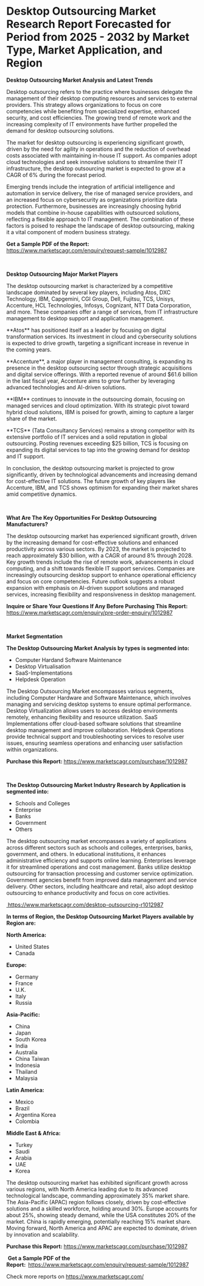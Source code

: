 <p><h1>Desktop Outsourcing Market Research Report Forecasted for Period from 2025 -  2032 by Market Type, Market Application, and Region</h1></p><p><strong>Desktop Outsourcing Market Analysis and Latest Trends</strong></p>
<p><p>Desktop outsourcing refers to the practice where businesses delegate the management of their desktop computing resources and services to external providers. This strategy allows organizations to focus on core competencies while benefiting from specialized expertise, enhanced security, and cost efficiencies. The growing trend of remote work and the increasing complexity of IT environments have further propelled the demand for desktop outsourcing solutions.</p><p>The market for desktop outsourcing is experiencing significant growth, driven by the need for agility in operations and the reduction of overhead costs associated with maintaining in-house IT support. As companies adopt cloud technologies and seek innovative solutions to streamline their IT infrastructure, the desktop outsourcing market is expected to grow at a CAGR of 6% during the forecast period. </p><p>Emerging trends include the integration of artificial intelligence and automation in service delivery, the rise of managed service providers, and an increased focus on cybersecurity as organizations prioritize data protection. Furthermore, businesses are increasingly choosing hybrid models that combine in-house capabilities with outsourced solutions, reflecting a flexible approach to IT management. The combination of these factors is poised to reshape the landscape of desktop outsourcing, making it a vital component of modern business strategy.</p></p>
<p><strong>Get a Sample PDF of the Report:&nbsp;</strong> <a href="https://www.marketscagr.com/enquiry/request-sample/1012987?utm_campaign=2770&utm_medium=2&utm_source=Github&utm_content=ia&utm_term=06032025&utm_id=desktop-outsourcing">https://www.marketscagr.com/enquiry/request-sample/1012987</a></p>
<p>&nbsp;</p>
<p><strong>Desktop Outsourcing Major Market Players</strong></p>
<p><p>The desktop outsourcing market is characterized by a competitive landscape dominated by several key players, including Atos, DXC Technology, IBM, Capgemini, CGI Group, Dell, Fujitsu, TCS, Unisys, Accenture, HCL Technologies, Infosys, Cognizant, NTT Data Corporation, and more. These companies offer a range of services, from IT infrastructure management to desktop support and application management.</p><p>**Atos** has positioned itself as a leader by focusing on digital transformation services. Its investment in cloud and cybersecurity solutions is expected to drive growth, targeting a significant increase in revenue in the coming years.</p><p>**Accenture**, a major player in management consulting, is expanding its presence in the desktop outsourcing sector through strategic acquisitions and digital service offerings. With a reported revenue of around $61.6 billion in the last fiscal year, Accenture aims to grow further by leveraging advanced technologies and AI-driven solutions.</p><p>**IBM** continues to innovate in the outsourcing domain, focusing on managed services and cloud optimization. With its strategic pivot toward hybrid cloud solutions, IBM is poised for growth, aiming to capture a larger share of the market.</p><p>**TCS** (Tata Consultancy Services) remains a strong competitor with its extensive portfolio of IT services and a solid reputation in global outsourcing. Posting revenues exceeding $25 billion, TCS is focusing on expanding its digital services to tap into the growing demand for desktop and IT support.</p><p>In conclusion, the desktop outsourcing market is projected to grow significantly, driven by technological advancements and increasing demand for cost-effective IT solutions. The future growth of key players like Accenture, IBM, and TCS shows optimism for expanding their market shares amid competitive dynamics.</p></p>
<p>&nbsp;</p>
<p><strong>What Are The Key Opportunities For Desktop Outsourcing Manufacturers?</strong></p>
<p><p>The desktop outsourcing market has experienced significant growth, driven by the increasing demand for cost-effective solutions and enhanced productivity across various sectors. By 2023, the market is projected to reach approximately $30 billion, with a CAGR of around 8% through 2028. Key growth trends include the rise of remote work, advancements in cloud computing, and a shift towards flexible IT support services. Companies are increasingly outsourcing desktop support to enhance operational efficiency and focus on core competencies. Future outlook suggests a robust expansion with emphasis on AI-driven support solutions and managed services, increasing flexibility and responsiveness in desktop management.</p></p>
<p><strong>Inquire or Share Your Questions If Any Before Purchasing This Report:</strong> <a href="https://www.marketscagr.com/enquiry/pre-order-enquiry/1012987?utm_campaign=2770&utm_medium=2&utm_source=Github&utm_content=ia&utm_term=06032025&utm_id=desktop-outsourcing">https://www.marketscagr.com/enquiry/pre-order-enquiry/1012987</a></p>
<p>&nbsp;</p>
<p><strong>Market Segmentation</strong></p>
<p><strong>The Desktop Outsourcing Market Analysis by types is segmented into:</strong></p>
<p><ul><li>Computer Hardand Software Maintenance</li><li>Desktop Virtualisation</li><li>SaaS-Implementations</li><li>Helpdesk Operation</li></ul></p>
<p><p>The Desktop Outsourcing Market encompasses various segments, including Computer Hardware and Software Maintenance, which involves managing and servicing desktop systems to ensure optimal performance. Desktop Virtualization allows users to access desktop environments remotely, enhancing flexibility and resource utilization. SaaS Implementations offer cloud-based software solutions that streamline desktop management and improve collaboration. Helpdesk Operations provide technical support and troubleshooting services to resolve user issues, ensuring seamless operations and enhancing user satisfaction within organizations.</p></p>
<p><strong>Purchase this Report:&nbsp;</strong><a href="https://www.marketscagr.com/purchase/1012987?utm_campaign=2770&utm_medium=2&utm_source=Github&utm_content=ia&utm_term=06032025&utm_id=desktop-outsourcing">https://www.marketscagr.com/purchase/1012987</a></p>
<p>&nbsp;</p>
<p><strong>The Desktop Outsourcing Market Industry Research by Application is segmented into:</strong></p>
<p><ul><li>Schools and Colleges</li><li>Enterprise</li><li>Banks</li><li>Government</li><li>Others</li></ul></p>
<p><p>The desktop outsourcing market encompasses a variety of applications across different sectors such as schools and colleges, enterprises, banks, government, and others. In educational institutions, it enhances administrative efficiency and supports online learning. Enterprises leverage it for streamlined operations and cost management. Banks utilize desktop outsourcing for transaction processing and customer service optimization. Government agencies benefit from improved data management and service delivery. Other sectors, including healthcare and retail, also adopt desktop outsourcing to enhance productivity and focus on core activities.</p></p>
<p><a href="https://www.marketscagr.com/desktop-outsourcing-r1012987?utm_campaign=2770&utm_medium=2&utm_source=Github&utm_content=ia&utm_term=06032025&utm_id=desktop-outsourcing">&nbsp;https://www.marketscagr.com/desktop-outsourcing-r1012987</a></p>
<p><strong>In terms of Region, the Desktop Outsourcing Market Players available by Region are:</strong></p>
<p>
    <p> <strong> North America: </strong>
        <ul>
            <li>United States</li>
            <li>Canada</li>
        </ul>
        </p> 
    <p> <strong> Europe: </strong>
        <ul>
            <li>Germany</li>
            <li>France</li>
            <li>U.K.</li>
            <li>Italy</li>
            <li>Russia</li>
        </ul>
        </p> 
    <p> <strong> Asia-Pacific: </strong>
        <ul>
            <li>China</li>
            <li>Japan</li>
            <li>South Korea</li>
            <li>India</li>
            <li>Australia</li>
            <li>China Taiwan</li>
            <li>Indonesia</li>
            <li>Thailand</li>
            <li>Malaysia</li>
        </ul>
        </p> 
    <p> <strong> Latin America: </strong>
        <ul>
            <li>Mexico</li>
            <li>Brazil</li>
            <li>Argentina Korea</li>
            <li>Colombia</li>
        </ul>
        </p> 
    <p> <strong> Middle East & Africa: </strong>
        <ul>
            <li>Turkey</li>
            <li>Saudi</li>
            <li>Arabia</li>
            <li>UAE</li>
            <li>Korea</li>
        </ul>
    </p>
    </p>
<p><p>The desktop outsourcing market has exhibited significant growth across various regions, with North America leading due to its advanced technological landscape, commanding approximately 35% market share. The Asia-Pacific (APAC) region follows closely, driven by cost-effective solutions and a skilled workforce, holding around 30%. Europe accounts for about 25%, showing steady demand, while the USA constitutes 20% of the market. China is rapidly emerging, potentially reaching 15% market share. Moving forward, North America and APAC are expected to dominate, driven by innovation and scalability.</p></p>
<p><strong>Purchase this Report: </strong><a href="https://www.marketscagr.com/purchase/1012987?utm_campaign=2770&utm_medium=2&utm_source=Github&utm_content=ia&utm_term=06032025&utm_id=desktop-outsourcing">https://www.marketscagr.com/purchase/1012987</a></p>
<p>&nbsp;<strong>Get a Sample PDF of the Report:&nbsp;&nbsp;</strong><a href="https://www.marketscagr.com/enquiry/request-sample/1012987?utm_campaign=2770&utm_medium=2&utm_source=Github&utm_content=ia&utm_term=06032025&utm_id=desktop-outsourcing">https://www.marketscagr.com/enquiry/request-sample/1012987</a></p>
<p><strong></strong></p>
<p>Check more reports on <a href="https://www.marketscagr.com/?utm_campaign=2770&utm_medium=2&utm_source=Github&utm_content=ia&utm_term=06032025&utm_id=desktop-outsourcing">https://www.marketscagr.com/</a></p>